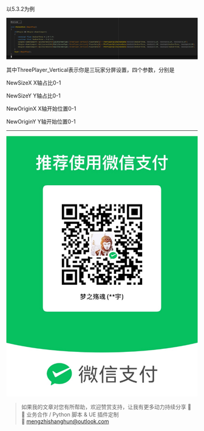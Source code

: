 以5.3.2为例

![](https://raw.githubusercontent.com/mengzhishanghun/mengzhishanghun/main/Blog/Assets/%E5%9B%BE%E7%89%87/Pasted%20image%2020240523182206.png)

其中ThreePlayer_Vertical表示你是三玩家分屏设置，四个参数，分别是

NewSizeX X轴占比0-1

NewSizeY Y轴占比0-1

NewOriginX X轴开始位置0-1

NewOriginY Y轴开始位置0-1


---

![微信支付](https://raw.githubusercontent.com/mengzhishanghun/mengzhishanghun/main/PayCodes/WeChatPay.jpg)

> 如果我的文章对您有所帮助，欢迎赞赏支持，让我有更多动力持续分享 🙏  
> 💼 业务合作 / Python 脚本 & UE 插件定制  
> 📧 [mengzhishanghun@outlook.com](mengzhishanghun@outlook.com)